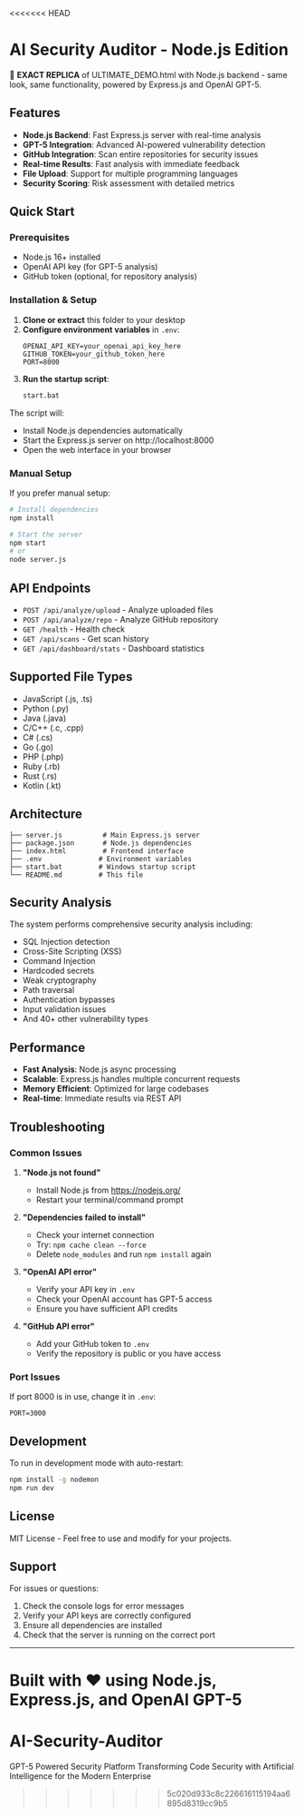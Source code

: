 <<<<<<< HEAD
# AI Security Auditor - Node.js Edition

🚀 **EXACT REPLICA** of ULTIMATE_DEMO.html with Node.js backend - same look, same functionality, powered by Express.js and OpenAI GPT-5.

## Features

- **Node.js Backend**: Fast Express.js server with real-time analysis
- **GPT-5 Integration**: Advanced AI-powered vulnerability detection
- **GitHub Integration**: Scan entire repositories for security issues
- **Real-time Results**: Fast analysis with immediate feedback
- **File Upload**: Support for multiple programming languages
- **Security Scoring**: Risk assessment with detailed metrics

## Quick Start

### Prerequisites
- Node.js 16+ installed
- OpenAI API key (for GPT-5 analysis)
- GitHub token (optional, for repository analysis)

### Installation & Setup

1. **Clone or extract** this folder to your desktop
2. **Configure environment variables** in `.env`:
   ```
   OPENAI_API_KEY=your_openai_api_key_here
   GITHUB_TOKEN=your_github_token_here
   PORT=8000
   ```
3. **Run the startup script**:
   ```bash
   start.bat
   ```

The script will:
- Install Node.js dependencies automatically
- Start the Express.js server on http://localhost:8000
- Open the web interface in your browser

### Manual Setup

If you prefer manual setup:

```bash
# Install dependencies
npm install

# Start the server
npm start
# or
node server.js
```

## API Endpoints

- `POST /api/analyze/upload` - Analyze uploaded files
- `POST /api/analyze/repo` - Analyze GitHub repository
- `GET /health` - Health check
- `GET /api/scans` - Get scan history
- `GET /api/dashboard/stats` - Dashboard statistics

## Supported File Types

- JavaScript (.js, .ts)
- Python (.py)
- Java (.java)
- C/C++ (.c, .cpp)
- C# (.cs)
- Go (.go)
- PHP (.php)
- Ruby (.rb)
- Rust (.rs)
- Kotlin (.kt)

## Architecture

```
├── server.js          # Main Express.js server
├── package.json       # Node.js dependencies
├── index.html         # Frontend interface
├── .env              # Environment variables
├── start.bat         # Windows startup script
└── README.md         # This file
```

## Security Analysis

The system performs comprehensive security analysis including:

- SQL Injection detection
- Cross-Site Scripting (XSS)
- Command Injection
- Hardcoded secrets
- Weak cryptography
- Path traversal
- Authentication bypasses
- Input validation issues
- And 40+ other vulnerability types

## Performance

- **Fast Analysis**: Node.js async processing
- **Scalable**: Express.js handles multiple concurrent requests
- **Memory Efficient**: Optimized for large codebases
- **Real-time**: Immediate results via REST API

## Troubleshooting

### Common Issues

1. **"Node.js not found"**
   - Install Node.js from https://nodejs.org/
   - Restart your terminal/command prompt

2. **"Dependencies failed to install"**
   - Check your internet connection
   - Try: `npm cache clean --force`
   - Delete `node_modules` and run `npm install` again

3. **"OpenAI API error"**
   - Verify your API key in `.env`
   - Check your OpenAI account has GPT-5 access
   - Ensure you have sufficient API credits

4. **"GitHub API error"**
   - Add your GitHub token to `.env`
   - Verify the repository is public or you have access

### Port Issues

If port 8000 is in use, change it in `.env`:
```
PORT=3000
```

## Development

To run in development mode with auto-restart:

```bash
npm install -g nodemon
npm run dev
```

## License

MIT License - Feel free to use and modify for your projects.

## Support

For issues or questions:
1. Check the console logs for error messages
2. Verify your API keys are correctly configured
3. Ensure all dependencies are installed
4. Check that the server is running on the correct port

---

**Built with ❤️ using Node.js, Express.js, and OpenAI GPT-5**
=======
# AI-Security-Auditor
GPT-5 Powered Security Platform  Transforming Code Security with Artificial Intelligence for the Modern Enterprise
>>>>>>> 5c020d933c8c226616115194aa6895d8319cc9b5
